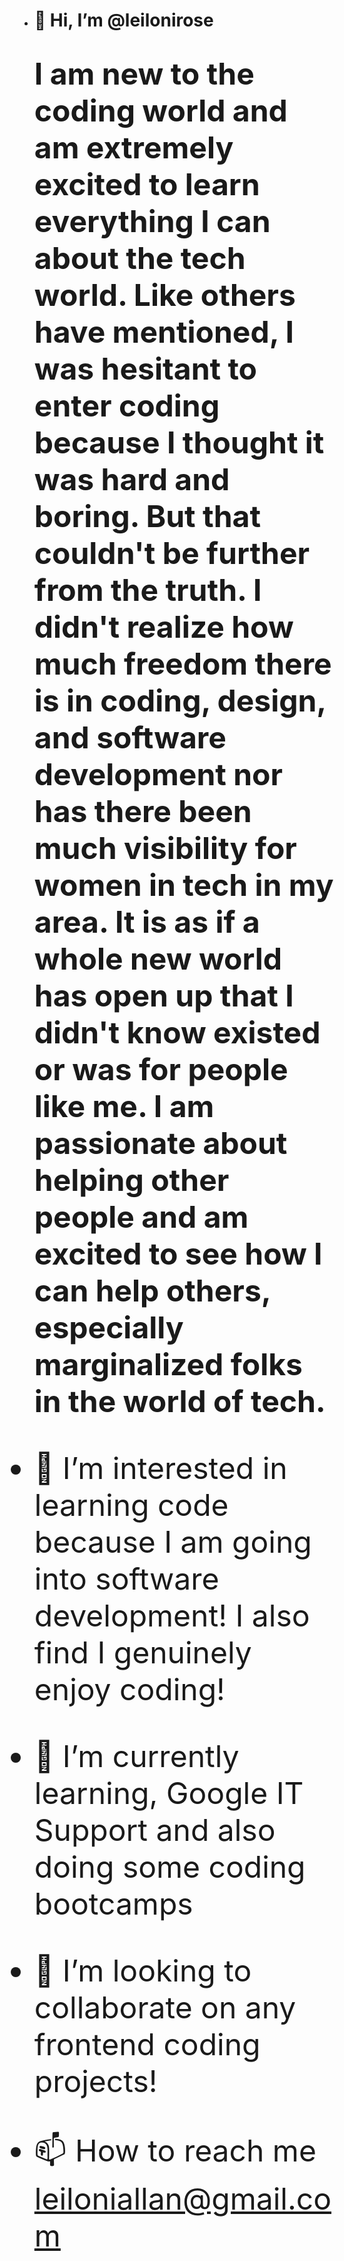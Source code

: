 - <h1> 👋 Hi, I’m @leilonirose <h1>
  
  <font size="16"> <p> <font size="16"> I am new to the coding world and am extremely excited to learn everything I can about the tech world. Like others have mentioned, I was hesitant to enter coding because I thought it was hard and boring. But that couldn't be further from the truth. I didn't realize how much freedom there is in coding, design, and software development nor has there been much visibility for women in tech in my area. It is as if a whole new world has open up that I didn't know existed or was for people like me. I am passionate about helping other people and am excited to see how I can help others, especially marginalized folks in the world of tech. <p> </font>
   
- 👀 I’m interested in learning code because I am going into software development! I also find I genuinely enjoy coding!
- 🌱 I’m currently learning, Google IT Support and also doing some coding bootcamps
- 💞️ I’m looking to collaborate on any frontend coding projects!  
- 📫 How to reach me leiloniallan@gmail.com

<!---
leilonirose/leilonirose is a ✨ special ✨ repository because its `README.md` (this file) appears on your GitHub profile.
You can click the Preview link to take a look at your changes.
--->
